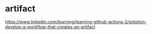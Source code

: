 # artifact
https://www.linkedin.com/learning/learning-github-actions-2/solution-develop-a-workflow-that-creates-an-artifact
